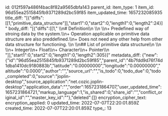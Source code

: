 id: 012f597a486f4bac8f82a9565dbfa143
parent_id: 
item_type: 1
item_id: 96d55ea2515845fb9371289d2bc59f85
item_updated_time: 1657232085935
title_diff: "[{\"diffs\":[[1,\"primitive_data_structure\"]],\"start1\":0,\"start2\":0,\"length1\":0,\"length2\":24}]"
body_diff: "[{\"diffs\":[[1,\"  \\\n# Definition\\\n  \\\n  \\\n+ Predefined way of stroing data by the system.\\\n+ Operation applicable on primitive data structure are also preddefined.\\\n+ Does not need any other help from other data structure for functioning. \\\n  \\\n## List of primitive data structure\\\n  \\\n  \\\n+ Integer\\\n+ Float\\\n+ Character\\\n+ Pointer\\\n  \"]],\"start1\":0,\"start2\":0,\"length1\":0,\"length2\":305}]"
metadata_diff: {"new":{"id":"96d55ea2515845fb9371289d2bc59f85","parent_id":"4b7fdd9d76f74d1dba1410dc9180883b","latitude":"0.00000000","longitude":"0.00000000","altitude":"0.0000","author":"","source_url":"","is_todo":0,"todo_due":0,"todo_completed":0,"source":"joplin-desktop","source_application":"net.cozic.joplin-desktop","application_data":"","order":1657231864707,"user_updated_time":1657231864721,"markup_language":1,"is_shared":0,"share_id":"","conflict_original_id":"","master_key_id":""},"deleted":[]}
encryption_cipher_text: 
encryption_applied: 0
updated_time: 2022-07-07T22:20:01.859Z
created_time: 2022-07-07T22:20:01.859Z
type_: 13